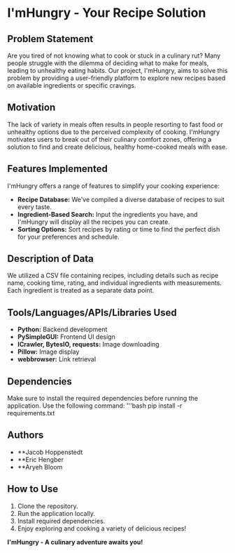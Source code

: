 # I'mHungry - Your Recipe Solution

## Problem Statement
Are you tired of not knowing what to cook or stuck in a culinary rut? Many people struggle with the dilemma of deciding what to make for meals, leading to unhealthy eating habits. Our project, I'mHungry, aims to solve this problem by providing a user-friendly platform to explore new recipes based on available ingredients or specific cravings.

## Motivation
The lack of variety in meals often results in people resorting to fast food or unhealthy options due to the perceived complexity of cooking. I'mHungry motivates users to break out of their culinary comfort zones, offering a solution to find and create delicious, healthy home-cooked meals with ease.

## Features Implemented
I'mHungry offers a range of features to simplify your cooking experience:
- **Recipe Database:** We've compiled a diverse database of recipes to suit every taste.
- **Ingredient-Based Search:** Input the ingredients you have, and I'mHungry will display all the recipes you can create.
- **Sorting Options:** Sort recipes by rating or time to find the perfect dish for your preferences and schedule.

## Description of Data
We utilized a CSV file containing recipes, including details such as recipe name, cooking time, rating, and individual ingredients with measurements. Each ingredient is treated as a separate data point.

## Tools/Languages/APIs/Libraries Used
- **Python:** Backend development
- **PySimpleGUI:** Frontend UI design
- **ICrawler, BytesIO, requests:** Image downloading
- **Pillow:** Image display
- **webbrowser:** Link retrieval

## Dependencies
Make sure to install the required dependencies before running the application. Use the following command:
'''bash
pip install -r requirements.txt

## Authors
- **Jacob Hoppenstedt
- **Eric Hengber
- **Aryeh Bloom

## How to Use
1. Clone the repository.
2. Run the application locally.
3. Install required dependencies.
4. Enjoy exploring and cooking a variety of delicious recipes!

**I'mHungry - A culinary adventure awaits you!**
